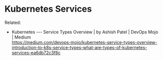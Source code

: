 # Kubernetes Services


Related:

* Kubernetes --- Service Types Overview \| by Ashish Patel \| DevOps Mojo \| Medium  
  <https://medium.com/devops-mojo/kubernetes-service-types-overview-introduction-to-k8s-service-types-what-are-types-of-kubernetes-services-ea6db72c3f8c>
